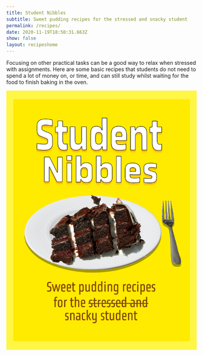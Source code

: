 ```yaml
---
title: Student Nibbles
subtitle: Sweet pudding recipes for the stressed and snacky student
permalink: /recipes/
date: 2020-11-19T18:50:31.663Z
show: false
layout: recipeshome
---
```

Focusing on other practical tasks can be a good way to relax when stressed with assignments. Here are some basic recipes that students do not need to spend a lot of money on, or time, and can still study whilst waiting for the food to finish baking in the oven.

![Yellow background with chocolate cake and fork with subtitle: "Sweet pudding recipes for the stressed and snacky student" in a dark brown font](../uploads/student-nibbles-1-.jpg "Student Nibbles")